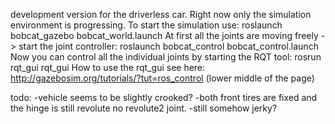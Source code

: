 development version for the driverless car. Right now only the simulation environment is progressing.
To start the simulation use: roslaunch bobcat_gazebo bobcat_world.launch
At first all the joints are moving freely -> start the joint controller: roslaunch bobcat_control bobcat_control.launch
Now you can control all the individual joints by starting the RQT tool: rosrun rqt_gui rqt_gui
How to use the rqt_gui see here:
http://gazebosim.org/tutorials/?tut=ros_control (lower middle of the page)

todo:
-vehicle seems to be slightly crooked? 
-both front tires are fixed and the hinge is still revolute no revolute2 joint. 
-still somehow jerky? 
